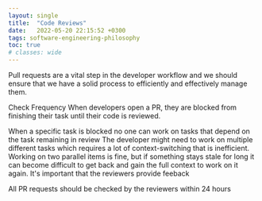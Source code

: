 ```yaml
---
layout: single
title:  "Code Reviews"
date:   2022-05-20 22:15:52 +0300
tags: software-engineering-philosophy
toc: true
# classes: wide
---
```

Pull requests are a vital step in the developer workflow and we should ensure that we have a solid process to efficiently and effectively manage them.

Check Frequency
When developers open a PR, they are blocked from finishing their task until their code is reviewed.

When a specific task is blocked no one can work on tasks that depend on the task remaining in review
The developer might need to work on multiple different tasks which requires a lot of context-switching that is inefficient. Working on two parallel items is fine, but if something stays stale for long it can become difficult to get back and gain the full context to work on it again.
It's important that the reviewers provide feeback

All PR requests should be checked by the reviewers within 24 hours